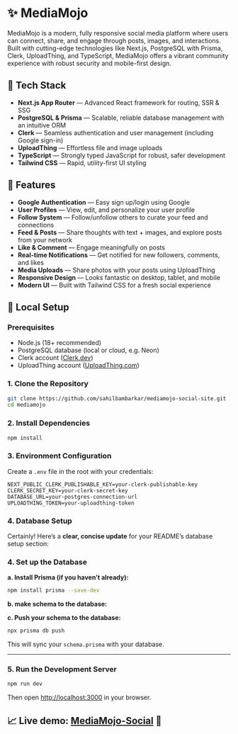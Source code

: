 
# ✨ MediaMojo

MediaMojo is a modern, fully responsive social media platform where users can connect, share, and engage through posts, images, and interactions. Built with cutting-edge technologies like Next.js, PostgreSQL with Prisma, Clerk, UploadThing, and TypeScript, MediaMojo offers a vibrant community experience with robust security and mobile-first design.

## 🚀 Tech Stack

- **Next.js App Router** — Advanced React framework for routing, SSR & SSG
- **PostgreSQL & Prisma** — Scalable, reliable database management with an intuitive ORM
- **Clerk** — Seamless authentication and user management (including Google sign-in)
- **UploadThing** — Effortless file and image uploads
- **TypeScript** — Strongly typed JavaScript for robust, safer development
- **Tailwind CSS** — Rapid, utility-first UI styling

## 🧩 Features

- **Google Authentication** — Easy sign up/login using Google
- **User Profiles** — View, edit, and personalize your user profile
- **Follow System** — Follow/unfollow others to curate your feed and connections
- **Feed & Posts** — Share thoughts with text + images, and explore posts from your network
- **Like & Comment** — Engage meaningfully on posts
- **Real-time Notifications** — Get notified for new followers, comments, and likes
- **Media Uploads** — Share photos with your posts using UploadThing
- **Responsive Design** — Looks fantastic on desktop, tablet, and mobile
- **Modern UI** — Built with Tailwind CSS for a fresh social experience

## 🔧 Local Setup

### Prerequisites

- Node.js (18+ recommended)
- PostgreSQL database (local or cloud, e.g. Neon)
- Clerk account ([Clerk.dev](https://clerk.dev))
- UploadThing account ([UploadThing.com](https://uploadthing.com))

### 1. Clone the Repository

```bash
git clone https://github.com/sahilbambarkar/mediamojo-social-site.git
cd mediamojo
```

### 2. Install Dependencies

```bash
npm install
```

### 3. Environment Configuration

Create a `.env` file in the root with your credentials:

```env
NEXT_PUBLIC_CLERK_PUBLISHABLE_KEY=your-clerk-publishable-key
CLERK_SECRET_KEY=your-clerk-secret-key
DATABASE_URL=your-postgres-connection-url
UPLOADTHING_TOKEN=your-uploadthing-token
```

### 4. Database Setup
Certainly! Here’s a **clear, concise update** for your README’s database setup section:

### 4. Set up the Database

**a. Install Prisma (if you haven’t already):**
```bash
npm install prisma --save-dev
```
**b. make  schema to the database:**

**c. Push your schema to the database:**
```bash
npx prisma db push
```

This will sync your `schema.prisma` with your database.

---

### 5. Run the Development Server

```bash
npm run dev
```

Then open [http://localhost:3000](http://localhost:3000) in your browser.


## 📈 Live demo: [MediaMojo-Social](https://mediamojo-social.vercel.app/) 🎉

